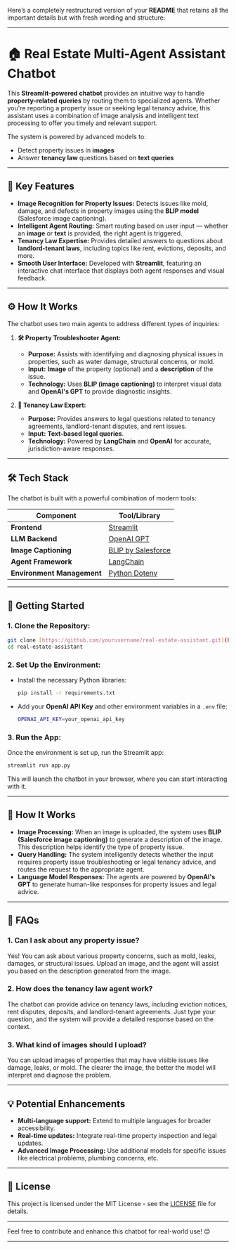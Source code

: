 Here’s a completely restructured version of your **README** that retains all the important details but with fresh wording and structure:

---

# 🏠 Real Estate Multi-Agent Assistant Chatbot

This **Streamlit-powered chatbot** provides an intuitive way to handle **property-related queries** by routing them to specialized agents. Whether you're reporting a property issue or seeking legal tenancy advice, this assistant uses a combination of image analysis and intelligent text processing to offer you timely and relevant support.

The system is powered by advanced models to:
- Detect property issues in **images**
- Answer **tenancy law** questions based on **text queries**

---

## 🌟 Key Features

- **Image Recognition for Property Issues:** Detects issues like mold, damage, and defects in property images using the **BLIP model** (Salesforce image captioning).
- **Intelligent Agent Routing:** Smart routing based on user input — whether an **image** or **text** is provided, the right agent is triggered.
- **Tenancy Law Expertise:** Provides detailed answers to questions about **landlord-tenant laws**, including topics like rent, evictions, deposits, and more.
- **Smooth User Interface:** Developed with **Streamlit**, featuring an interactive chat interface that displays both agent responses and visual feedback.

---

## ⚙️ How It Works

The chatbot uses two main agents to address different types of inquiries:

1. **🛠️ Property Troubleshooter Agent:**
   - **Purpose:** Assists with identifying and diagnosing physical issues in properties, such as water damage, structural concerns, or mold.
   - **Input:** **Image** of the property (optional) and a **description** of the issue.
   - **Technology:** Uses **BLIP (image captioning)** to interpret visual data and **OpenAI's GPT** to provide diagnostic insights.

2. **📄 Tenancy Law Expert:**
   - **Purpose:** Provides answers to legal questions related to tenancy agreements, landlord-tenant disputes, and rent issues.
   - **Input:** **Text-based legal queries**.
   - **Technology:** Powered by **LangChain** and **OpenAI** for accurate, jurisdiction-aware responses.

---

## 🛠️ Tech Stack

The chatbot is built with a powerful combination of modern tools:

| **Component**          | **Tool/Library**                              |
|------------------------|-----------------------------------------------|
| **Frontend**           | [Streamlit](https://streamlit.io)             |
| **LLM Backend**        | [OpenAI GPT](https://openai.com)              |
| **Image Captioning**   | [BLIP by Salesforce](https://huggingface.co/Salesforce/blip-image-captioning-base) |
| **Agent Framework**    | [LangChain](https://www.langchain.com)        |
| **Environment Management** | [Python Dotenv](https://pypi.org/project/python-dotenv/) |

---

## 🚀 Getting Started

### 1. **Clone the Repository:**

```bash
git clone [https://github.com/yourusername/real-estate-assistant.git](https://github.com/Salampuriavv/Real-Estate-Agent.git)
cd real-estate-assistant
```

### 2. **Set Up the Environment:**

- Install the necessary Python libraries:
  ```bash
  pip install -r requirements.txt
  ```

- Add your **OpenAI API Key** and other environment variables in a `.env` file:
  ```bash
  OPENAI_API_KEY=your_openai_api_key
  ```

### 3. **Run the App:**

Once the environment is set up, run the Streamlit app:

```bash
streamlit run app.py
```

This will launch the chatbot in your browser, where you can start interacting with it.

---

## 🔧 How It Works

- **Image Processing:** When an image is uploaded, the system uses **BLIP (Salesforce image captioning)** to generate a description of the image. This description helps identify the type of property issue.
- **Query Handling:** The system intelligently detects whether the input requires property issue troubleshooting or legal tenancy advice, and routes the request to the appropriate agent.
- **Language Model Responses:** The agents are powered by **OpenAI's GPT** to generate human-like responses for property issues and legal advice.

---

## 📜 FAQs

### **1. Can I ask about any property issue?**
Yes! You can ask about various property concerns, such as mold, leaks, damages, or structural issues. Upload an image, and the agent will assist you based on the description generated from the image.

### **2. How does the tenancy law agent work?**
The chatbot can provide advice on tenancy laws, including eviction notices, rent disputes, deposits, and landlord-tenant agreements. Just type your question, and the system will provide a detailed response based on the context.

### **3. What kind of images should I upload?**
You can upload images of properties that may have visible issues like damage, leaks, or mold. The clearer the image, the better the model will interpret and diagnose the problem.

---

## 💡 Potential Enhancements

- **Multi-language support:** Extend to multiple languages for broader accessibility.
- **Real-time updates:** Integrate real-time property inspection and legal updates.
- **Advanced Image Processing:** Use additional models for specific issues like electrical problems, plumbing concerns, etc.

---

## 📄 License

This project is licensed under the MIT License - see the [LICENSE](LICENSE) file for details.

---

Feel free to contribute and enhance this chatbot for real-world use! 😊

---
